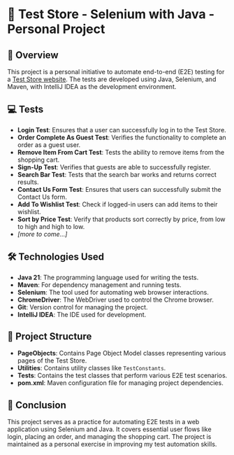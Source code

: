 # 🛒 Test Store - Selenium with Java - Personal Project

## 📝 Overview
This project is a personal initiative to automate end-to-end (E2E) testing for a [Test Store website](https://teststore.automationtesting.co.uk/index.php). The tests are developed using Java, Selenium, and Maven, with IntelliJ IDEA as the development environment.

## 💻 Tests
- **Login Test**: Ensures that a user can successfully log in to the Test Store.
- **Order Complete As Guest Test**: Verifies the functionality to complete an order as a guest user.
- **Remove Item From Cart Test**: Tests the ability to remove items from the shopping cart.
- **Sign-Up Test**: Verifies that guests are able to successfully register.
- **Search Bar Test**: Tests that the search bar works and returns correct results.
- **Contact Us Form Test**: Ensures that users can successfully submit the Contact Us form.
- **Add To Wishlist Test**: Check if logged-in users can add items to their wishlist.
- **Sort by Price Test**: Verify that products sort correctly by price, from low to high and high to low.
- _[more to come...]_

## 🛠️ Technologies Used

- **Java 21**: The programming language used for writing the tests.
- **Maven**: For dependency management and running tests.
- **Selenium**: The tool used for automating web browser interactions.
- **ChromeDriver**: The WebDriver used to control the Chrome browser.
- **Git**: Version control for managing the project.
- **IntelliJ IDEA**: The IDE used for development.

## 📂 Project Structure

- **PageObjects**: Contains Page Object Model classes representing various pages of the Test Store.
- **Utilities**: Contains utility classes like `TestConstants`.
- **Tests**: Contains the test classes that perform various E2E test scenarios.
- **pom.xml**: Maven configuration file for managing project dependencies.


## 🎯 Conclusion

This project serves as a practice for automating E2E tests in a web application using Selenium and Java. It covers essential user flows like login, placing an order, and managing the shopping cart. The project is maintained as a personal exercise in improving my test automation skills.

